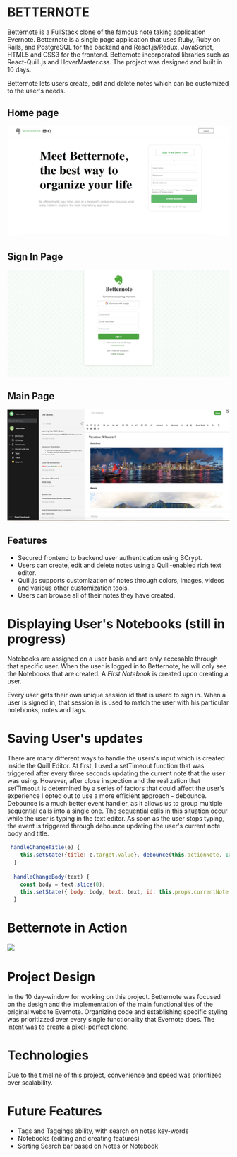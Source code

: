 # BETTERNOTE

[Betternote](https://betternote-evernote.herokuapp.com/#/) is a FullStack clone of the famous note taking application Evernote. Betternote is a single page application that uses Ruby, Ruby on Rails, and PostgreSQL for the backend and React.js/Redux, JavaScript, HTML5 and CSS3 for the frontend. Betternote incorporated libraries such as React-Quill.js and HoverMaster.css. The project was designed and built in 10 days.

Betternote lets users create, edit and delete notes which can be customized to the user's needs.

## Home page
![alt text](/app/assets/images/ss1.png)

## Sign In Page
![alt text](/app/assets/images/ss2.png)

## Main Page
![alt text](/app/assets/images/ss3.png)

## Features
* Secured frontend to backend user authentication using BCrypt.
* Users can create, edit and delete notes using a Quill-enabled rich text editor.
* Quill.js supports customization of notes through colors, images, videos and various other customization tools.
* Users can browse all of their notes they have created.

# Displaying User's Notebooks (still in progress)
Notebooks are assigned on a user basis and are only accesable through that specific user. When the user is logged in to Betternote, he will only see the Notebooks that are created. A *First Notebook* is created upon creating a user.

Every user gets their own unique session id that is userd to sign in. When a user is signed in, that session is is used to match the user with his particular notebooks, notes and tags.

# Saving User's updates
There are many different ways to handle the users's input which is created inside the Quill Editor. At first, I used a setTimeout function that was triggered after every three seconds updating the current note that the user was using. However, after close inspection and the realization that setTimeout is determined by a series of factors that could affect the user's experience I opted out to use a more efficient approach - debounce. Debounce is a much better event handler, as it allows us to group multiple sequential calls into a single one. The sequential calls in this situation occur while the user is typing in the text editor. As soon as the user stops typing, the event is triggered through debounce updating the user's current note body and title. 

```javascript
 handleChangeTitle(e) {
    this.setState({title: e.target.value}, debounce(this.actionNote, 1000));
  }

  handleChangeBody(text) {
    const body = text.slice(0);
    this.setState({ body: body, text: text, id: this.props.currentNote.id}, debounce(this.actionNote, 1000));
  }
```

# Betternote in Action
![](/app/assets/images/gif1.gif)


# Project Design
In the 10 day-window for working on this project. Betternote was focused on the design and the implementation of the main functionalities of the original website Evernote. Organizing code and establishing specific styling was prioritizzed over every single functionality that Evernote does. The intent was to create a pixel-perfect clone. 

# Technologies
Due to the timeline of this project, convenience and speed was prioritized over scalability.

# Future Features
* Tags and Taggings ability, with search on notes key-words
* Notebooks (editing and creating features)
* Sorting Search bar based on Notes or Notebook
